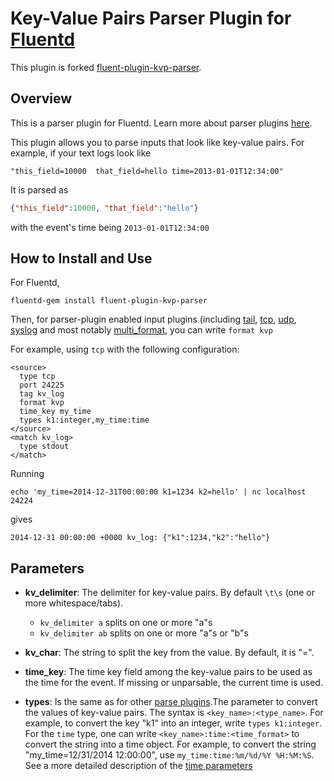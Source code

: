 # Key-Value Pairs Parser Plugin for [Fluentd](https://github.com/fluent/fluentd)

This plugin is forked [fluent-plugin-kvp-parser](https://github.com/mosuka/fluent-plugin-kvp-parser).

## Overview

This is a parser plugin for Fluentd. Learn more about parser plugins [here](https://docs.fluentd.org/configuration/parse-section).

This plugin allows you to parse inputs that look like key-value pairs. For example, if your text logs look like

```
"this_field=10000  that_field=hello time=2013-01-01T12:34:00"
```

It is parsed as

```json
{"this_field":10000, "that_field":"hello"}
```

with the event's time being `2013-01-01T12:34:00`

## How to Install and Use

For Fluentd,

```
fluentd-gem install fluent-plugin-kvp-parser
```

Then, for parser-plugin enabled input plugins (including [tail](https://docs.fluentd.org/input/tail), [tcp](https://docs.fluentd.org/input/tcp), [udp](https://docs.fluentd.org/input/udp), [syslog](https://docs.fluentd.org/input/syslog) and most notably [multi_format](https://github.com/repeatedly/fluent-plugin-multi-format-parser), you can write `format kvp`

For example, using `tcp` with the following configuration:

```aconf
<source>
  type tcp
  port 24225
  tag kv_log
  format kvp
  time_key my_time
  types k1:integer,my_time:time
</source>
<match kv_log>
  type stdout
</match>
```

Running

```shell
echo 'my_time=2014-12-31T00:00:00 k1=1234 k2=hello' | nc localhost 24224
```

gives

```shell
2014-12-31 00:00:00 +0000 kv_log: {"k1":1234,"k2":"hello"}
```

## Parameters

* **kv_delimiter**: The delimiter for key-value pairs. By default `\t\s` (one or more whitespace/tabs).
    
    - `kv_delimiter a` splits on one or more "a"s
    - `kv_delimiter ab` splits on one or more "a"s or "b"s

* **kv_char**: The string to split the key from the value. By default, it is "=".
* **time_key**: The time key field among the key-value pairs to be used as the time for the event. If missing or unparsable, the current time is used.
* **types**: Is the same as for other [parse plugins](https://docs.fluentd.org/configuration/parse-section#types-parameter).The parameter to convert the values of key-value pairs. The syntax is `<key_name>:<type_name>`. For example, to convert the key "k1" into an integer, write `types k1:integer`. For the `time` type, one can write `<key_name>:time:<time_format>` to convert the string into a time object. For example, to convert the string "my_time=12/31/2014 12:00:00", use `my_time:time:%m/%d/%Y %H:%M:%S`. See a more detailed description of the [time parameters](https://docs.fluentd.org/configuration/parse-section#time-parameters)
